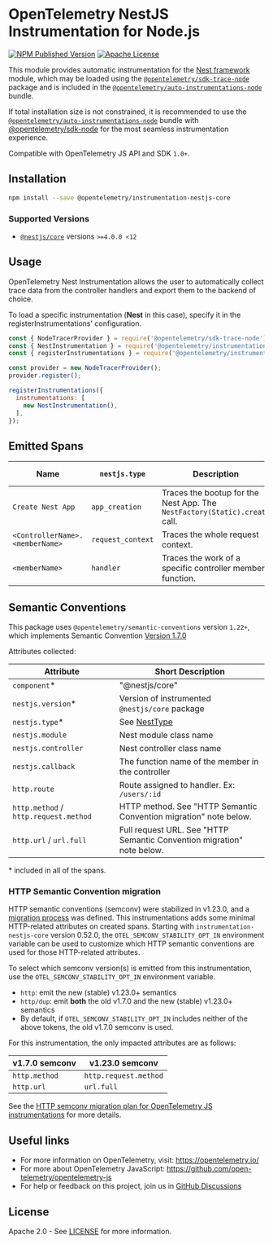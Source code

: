 # OpenTelemetry NestJS Instrumentation for Node.js

[![NPM Published Version][npm-img]][npm-url]
[![Apache License][license-image]][license-image]

This module provides automatic instrumentation for the [Nest framework][pkg-web-url] module, which may be loaded using the [`@opentelemetry/sdk-trace-node`](https://github.com/open-telemetry/opentelemetry-js/tree/main/packages/opentelemetry-sdk-trace-node) package and is included in the [`@opentelemetry/auto-instrumentations-node`](https://www.npmjs.com/package/@opentelemetry/auto-instrumentations-node) bundle.

If total installation size is not constrained, it is recommended to use the [`@opentelemetry/auto-instrumentations-node`](https://www.npmjs.com/package/@opentelemetry/auto-instrumentations-node) bundle with [@opentelemetry/sdk-node](`https://www.npmjs.com/package/@opentelemetry/sdk-node`) for the most seamless instrumentation experience.

Compatible with OpenTelemetry JS API and SDK `1.0+`.

## Installation

```bash
npm install --save @opentelemetry/instrumentation-nestjs-core
```

### Supported Versions

- [`@nestjs/core`](https://www.npmjs.com/package/@nestjs/core) versions `>=4.0.0 <12`

## Usage

OpenTelemetry Nest Instrumentation allows the user to automatically collect trace data from the controller handlers and export them to the backend of choice.

To load a specific instrumentation (**Nest** in this case), specify it in the registerInstrumentations' configuration.

```javascript
const { NodeTracerProvider } = require('@opentelemetry/sdk-trace-node');
const { NestInstrumentation } = require('@opentelemetry/instrumentation-nestjs-core');
const { registerInstrumentations } = require('@opentelemetry/instrumentation');

const provider = new NodeTracerProvider();
provider.register();

registerInstrumentations({
  instrumentations: [
    new NestInstrumentation(),
  ],
});
```

## Emitted Spans

| Name | `nestjs.type` | Description | Included attributes |
| ---- | ---- | ---- | ---- |
| `Create Nest App` | `app_creation` | Traces the bootup for the Nest App. The `NestFactory(Static).create` call. | `nestjs.module` |
| `<ControllerName>.<memberName>` | `request_context` | Traces the whole request context. | `http.*`, `nestjs.callback` |
| `<memberName>` | `handler` | Traces the work of a specific controller member function. | `nestjs.callback` |

## Semantic Conventions

This package uses `@opentelemetry/semantic-conventions` version `1.22+`, which implements Semantic Convention [Version 1.7.0](https://github.com/open-telemetry/opentelemetry-specification/blob/v1.7.0/semantic_conventions/README.md)

Attributes collected:

| Attribute           | Short Description                                  |
|---------------------|----------------------------------------------------|
| `component`*        | "@nestjs/core"                                     |
| `nestjs.version`*   | Version of instrumented `@nestjs/core` package     |
| `nestjs.type`*      | See [NestType](./src/enums/NestType.ts)            |
| `nestjs.module`     | Nest module class name                             |
| `nestjs.controller` | Nest controller class name                         |
| `nestjs.callback`   | The function name of the member in the controller  |
| `http.route`        | Route assigned to handler. Ex: `/users/:id`        |
| `http.method` / `http.request.method` | HTTP method. See "HTTP Semantic Convention migration" note below. |
| `http.url` / `url.full` | Full request URL. See "HTTP Semantic Convention migration" note below. |

\* included in all of the spans.

### HTTP Semantic Convention migration

HTTP semantic conventions (semconv) were stabilized in v1.23.0, and a [migration process](https://github.com/open-telemetry/semantic-conventions/blob/main/docs/non-normative/http-migration.md#http-semantic-convention-stability-migration)
was defined.  This instrumentations adds some minimal HTTP-related
attributes on created spans. Starting with `instrumentation-nestjs-core` version
0.52.0, the `OTEL_SEMCONV_STABILITY_OPT_IN` environment variable can be used to
customize which HTTP semantic conventions are used for those HTTP-related
attributes.

To select which semconv version(s) is emitted from this instrumentation, use the
`OTEL_SEMCONV_STABILITY_OPT_IN` environment variable.

- `http`: emit the new (stable) v1.23.0+ semantics
- `http/dup`: emit **both** the old v1.7.0 and the new (stable) v1.23.0+ semantics
- By default, if `OTEL_SEMCONV_STABILITY_OPT_IN` includes neither of the above tokens, the old v1.7.0 semconv is used.

For this instrumentation, the only impacted attributes are as follows:

| v1.7.0 semconv | v1.23.0 semconv       |
| -------------- | --------------------- |
| `http.method`  | `http.request.method` |
| `http.url`     | `url.full`            |

See the [HTTP semconv migration plan for OpenTelemetry JS instrumentations](https://github.com/open-telemetry/opentelemetry-js/issues/5646) for more details.

## Useful links

- For more information on OpenTelemetry, visit: <https://opentelemetry.io/>
- For more about OpenTelemetry JavaScript: <https://github.com/open-telemetry/opentelemetry-js>
- For help or feedback on this project, join us in [GitHub Discussions][discussions-url]

## License

Apache 2.0 - See [LICENSE][license-url] for more information.

[discussions-url]: https://github.com/open-telemetry/opentelemetry-js/discussions
[license-url]: https://github.com/open-telemetry/opentelemetry-js-contrib/blob/main/LICENSE
[license-image]: https://img.shields.io/badge/license-Apache_2.0-green.svg?style=flat
[npm-url]: https://www.npmjs.com/package/@opentelemetry/instrumentation-nestjs-core
[npm-img]: https://badge.fury.io/js/%40opentelemetry%2Finstrumentation-nestjs-core.svg
[pkg-web-url]: https://nestjs.com/
